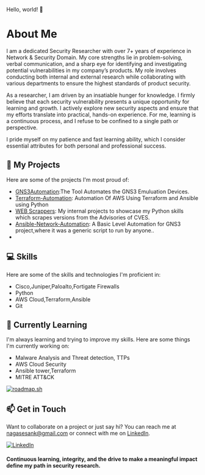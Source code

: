 Hello, world! 👋
# About Me

I am a dedicated Security Researcher with over 7+ years of experience in Network & Security Domain. My core strengths lie in problem-solving, verbal communication, and a sharp eye for identifying and investigating potential vulnerabilities in my company’s products. My role involves conducting both internal and external research while collaborating with various departments to ensure the highest standards of product security.

As a researcher, I am driven by an insatiable hunger for knowledge. I firmly believe that each security vulnerability presents a unique opportunity for learning and growth. I actively explore new security aspects and ensure that my efforts translate into practical, hands-on experience. For me, learning is a continuous process, and I refuse to be confined to a single path or perspective.

I pride myself on my patience and fast learning ability, which I consider essential attributes for both personal and professional success.

## 🚀 My Projects

Here are some of the projects I'm most proud of:

- [GNS3Automation](https://github.com/nagasesank/GNS3-Automate):The Tool Automates the GNS3 Emuluation Devices.
- [Terraform-Automation](https://github.com/nagasesank/Terraform-Automation): Automation Of AWS Using Terraform and Ansible using Python
- [WEB Scrappers](https://github.com/nagasesank/WebScrapers): My internal projects to showcase my Python skills which scrapes versions from the Advisories of CVES.
- [Ansible-Network-Automation](https://github.com/nagasesank/Ansible-Network-Automation): A Basic Level Automation for GNS3 project,where it was a generic script to run by anyone..
- 
## 💻 Skills

Here are some of the skills and technologies I'm proficient in:

- Cisco,Juniper,Paloalto,Fortigate Firewalls
- Python
- AWS Cloud,Terraform,Ansible
- Git

## 🌱 Currently Learning

I'm always learning and trying to improve my skills. Here are some things I'm currently working on:

- Malware Analysis and Threat detection, TTPs
- AWS Cloud Security
- Ansible tower,Terraform
- MITRE ATT&CK
  
<a href="https://roadmap.sh"><img src="https://roadmap.sh/card/wide/675e8a50ecc889bb0db96f97?variant=dark" alt="roadmap.sh"/></a>
## 📫 Get in Touch

Want to collaborate on a project or just say hi? You can reach me at nagasesank@gmail.com or connect with me on [LinkedIn](https://www.linkedin.com/in/nagasesank/).

[![LinkedIn](https://img.shields.io/badge/-LinkedIn-blue?style=flat-square&logo=Linkedin&logoColor=white&link=https://www.linkedin.com/in/nagasesank/)](https://www.linkedin.com/in/nagasesank/)


#### Continuous learning, integrity, and the drive to make a meaningful impact define my path in security research.
